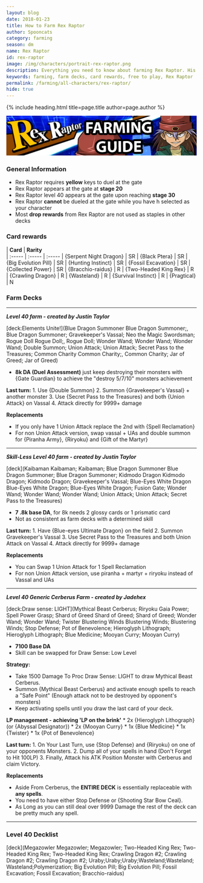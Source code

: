 ```yaml
---
layout: blog
date: 2018-01-23
title: How to Farm Rex Raptor
author: Spooncats
category: farming
season: dm
name: Rex Raptor
id: rex-raptor
image: /img/characters/portrait-rex-raptor.png
description: Everything you need to know about farming Rex Raptor. His decklists, card rewards, top level farm decks with strategy information and free to play card replacements. This article will help you farm Rex Raptor as efficiently as possible.
keywords: farming, farm decks, card rewards, free to play, Rex Raptor
permalink: /farming/all-characters/rex-raptor/
hide: true
---
```


{% include heading.html title=page.title author=page.author %}

![Rex Banner](/img/content/events/rex.png)

### General Information
* Rex Raptor requires **yellow** keys to duel at the gate
* Rex Raptor appears at the gate at **stage 20**
* Rex Raptor level 40 appears at the gate upon reaching **stage 30**
* Rex Raptor **cannot** be dueled at the gate while you have h selected as your character
* Most **drop rewards** from Rex Raptor are not used as staples in other decks

### Card rewards

| **Card** |  **Rarity**  
| :----- | :----- | :----- 
| {Serpent Night Dragon} | SR
| {Black Ptera} | SR
| {Big Evolution Pill} | SR
| {Hunting Instinct} | SR
| {Fossil Excavation} | SR
| {Collected Power} | SR
| {Bracchio-raidus} | R
| {Two-Headed King Rex} | R
| {Crawling Dragon} | R
| {Wasteland} | R
| {Survival Instinct} | R
| {Pragtical} | N



### Farm Decks
---
***Level 40 farm - created by Justin Taylor***

[deck:Elements Unite!](Blue Dragon Summoner Blue Dragon Summoner;, Blue Dragon Summoner; Gravekeeper's Vassal; Neo the Magic Swordsman; Rogue Doll Rogue Doll;, Rogue Doll; Wonder Wand; Wonder Wand; Wonder Wand; Double Summon; Union Attack; Union Attack; Secret Pass to the Treasures; Common Charity Common Charity;, Common Charity; Jar of Greed; Jar of Greed)


* **8k DA (Duel Assessment)** just keep destroying their monsters with {Gate Guardian} to achieve the "destroy 5/7/10" monsters achievement

**Last turn:** 
		1. Use {Double Summon}
		2. Summon {Gravekeeper's Vassal} + another monster
		3. Use {Secret Pass to the Treasures} and both {Union Attack} on Vassal 
		4. Attack directly for 9999+ damage
	
**Replacements**
* If you only have 1 Union Attack replace the 2nd with {Spell Reclamation}
* For non Union Attack version, swap vassal + UAs and double summon for {Piranha Army}, {Riryoku} and {Gift of the Martyr}
---
***Skill-Less Level 40 farm - created by Justin Taylor***

[deck](Kaibaman Kaibaman; Kaibaman; Blue Dragon Summoner Blue Dragon Summoner; Blue Dragon Summoner; Kidmodo Dragon Kidmodo Dragon; Kidmodo Dragon; Gravekeeper's Vassal; Blue-Eyes White Dragon Blue-Eyes White Dragon; Blue-Eyes White Dragon; Fusion Gate; Wonder Wand; Wonder Wand; Wonder Wand; Union Attack; Union Attack; Secret Pass to the Treasures)

* **7 .8k base DA**, for 8k needs 2 glossy cards or 1 prismatic card
* Not as consistent as farm decks with a determined skill

**Last turn:** 
		1. Have {Blue-eyes Ultimate Dragon} on the field
		2. Summon Gravekeeper's Vassal 
		3. Use Secret Pass to the Treasures and both Union Attack on Vassal 
		4. Attack directly for 9999+ damage
 
**Replacements**
* You can Swap 1 Union Attack for 1 Spell Reclamation
* For non Union Attack version, use piranha + martyr + riryoku instead of Vassal and UAs
---
***Level 40 Generic Cerberus Farm - created by Jadehex***

[deck:Draw sense: LIGHT](Mythical Beast Cerberus; Riryoku Gaia Power; Spell Power Grasp; Shard of Greed Shard of Greed; Shard of Greed; Wonder Wand; Wonder Wand; Twister Blustering Winds Blustering Winds; Blustering Winds; Stop Defense; Pot of Benevolence; Hieroglyph Lithograph; Hieroglyph Lithograph; Blue Medicine; Mooyan Curry; Mooyan Curry)

* **7100 Base DA**
* Skill can be swapped for Draw Sense: Low Level

**Strategy:**
* Take 1500 Damage To Proc Draw Sense: LIGHT to draw Mythical Beast Cerberus.
* Summon {Mythical Beast Cerberus} and activate enough spells to reach a "Safe Point" (Enough attack not to be destroyed by opponent's monsters)
* Keep activating spells until you draw the last card of your deck.

 **LP management - achieving 'LP on the brink'**
	*  2x {Hieroglyph Lithograph} (or {Abyssal Designator})
	* 2x {Mooyan Curry}
	* 1x {Blue Medicine}
	*	1x {Twister}
	*	1x {Pot of Benevolence}
	
**Last turn:** 
		1. On Your Last Turn, use {Stop Defense} and {Riryoku} on one of your opponents Monsters.
		2. Dump all of your spells in hand (Don't Forget to Hit 100LP)
		3. Finally, Attack his ATK Position Monster with Cerberus and claim Victory.

**Replacements**
* Aside From Cerberus, the **ENTIRE DECK** is essentially replaceable with **any spells**.
* You need to have either Stop Defense or {Shooting Star Bow Ceal}.
* As Long as you can still deal over 9999 Damage the rest of the deck can be pretty much any spell.



---
### Level 40 Decklist

[deck](Megazowler Megazowler; Megazowler; Two-Headed King Rex; Two-Headed King Rex; Two-Headed King Rex; Crawling Dragon #2; Crawling Dragon #2; Crawling Dragon #2; Uraby;Uraby;Uraby;Wasteland;Wasteland; Wasteland;Polymerization; Big Evolution Pill; Big Evolution Pill; Fossil Excavation; Fossil Excavation; Bracchio-raidus)
